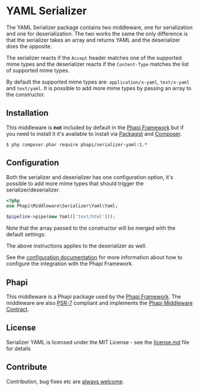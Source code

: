 # YAML Serializer
The YAML Serializer package contains two middleware, one for serialization and one for deserialization. The two works the same the only difference is that the serializer takes an array and returns YAML and the deserializer does the opposite.

The serializer reacts if the <code>Accept</code> header matches one of the supported mime types and the deserializer reacts if the <code>Content-Type</code> matches the list of supported mime types.

By default the supported mime types are: <code>application/x-yaml</code>, <code>text/x-yaml</code> and <code>text/yaml</code>. It is possible to add more mime types by passing an array to the constructor.


## Installation
This middleware is **not** included by default in the [Phapi Framework](https://github.com/phapi/phapi-framework) but if you need to install it it's available to install via [Packagist](https://packagist.org) and [Composer](https://getcomposer.org).

```shell
$ php composer.phar require phapi/serializer-yaml:1.*
```

## Configuration
Both the serializer and deserializer has one configuration option, it's possible to add more mime types that should trigger the serializer/deserializer.

```php
<?php
use Phapi\Middleware\Serializer\Yaml\Yaml;

$pipeline->pipe(new Yaml(['text/html']));
```

Note that the array passed to the constructor will be merged with the default settings.

The above instructions applies to the deserializer as well.

See the [configuration documentation](http://phapi.github.io/docs/started/configuration/) for more information about how to configure the integration with the Phapi Framework.

## Phapi
This middleware is a Phapi package used by the [Phapi Framework](https://github.com/phapi/phapi-framework). The middleware are also [PSR-7](https://github.com/php-fig/http-message) compliant and implements the [Phapi Middleware Contract](https://github.com/phapi/contract).

## License
Serializer YAML is licensed under the MIT License - see the [license.md](https://github.com/phapi/serializer-yaml/blob/master/license.md) file for details

## Contribute
Contribution, bug fixes etc are [always welcome](https://github.com/phapi/serializer-yaml/issues/new).
